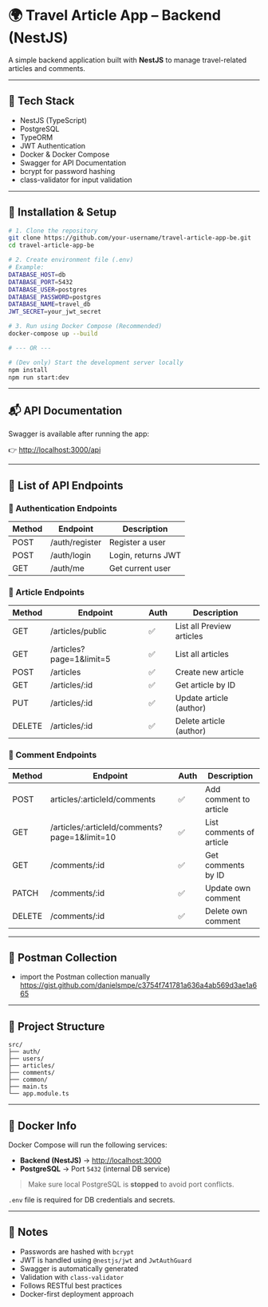 # 🌍 Travel Article App – Backend (NestJS)

A simple backend application built with **NestJS** to manage travel-related articles and comments.

---

## 🚀 Tech Stack

- NestJS (TypeScript)
- PostgreSQL
- TypeORM
- JWT Authentication
- Docker & Docker Compose
- Swagger for API Documentation
- bcrypt for password hashing
- class-validator for input validation

---

## 🚀 Installation & Setup

```bash
# 1. Clone the repository
git clone https://github.com/your-username/travel-article-app-be.git
cd travel-article-app-be

# 2. Create environment file (.env)
# Example:
DATABASE_HOST=db
DATABASE_PORT=5432
DATABASE_USER=postgres
DATABASE_PASSWORD=postgres
DATABASE_NAME=travel_db
JWT_SECRET=your_jwt_secret

# 3. Run using Docker Compose (Recommended)
docker-compose up --build

# --- OR ---

# (Dev only) Start the development server locally
npm install
npm run start:dev
```

---

## 📬 API Documentation

Swagger is available after running the app:

👉 [http://localhost:3000/api](http://localhost:3000/api)

---

## 🧩 List of API Endpoints

### 🔐 Authentication Endpoints

| Method | Endpoint       | Description        |
| ------ | -------------- | ------------------ |
| POST   | /auth/register | Register a user    |
| POST   | /auth/login    | Login, returns JWT |
| GET    | /auth/me       | Get current user   |

### 📄 Article Endpoints

| Method | Endpoint                 | Auth | Description               |
| ------ | ------------------------ | ---- | ------------------------- |
| GET    | /articles/public         | ✅   | List all Preview articles |
| GET    | /articles?page=1&limit=5 | ✅   | List all articles         |
| POST   | /articles                | ✅   | Create new article        |
| GET    | /articles/:id            | ✅   | Get article by ID         |
| PUT    | /articles/:id            | ✅   | Update article (author)   |
| DELETE | /articles/:id            | ✅   | Delete article (author)   |

### 💬 Comment Endpoints

| Method | Endpoint                                      | Auth | Description              |
| ------ | --------------------------------------------- | ---- | ------------------------ |
| POST   | articles/:articleId/comments                  | ✅   | Add comment to article   |
| GET    | /articles/:articleId/comments?page=1&limit=10 | ✅   | List comments of article |
| GET    | /comments/:id                                 | ✅   | Get comments by ID       |
| PATCH  | /comments/:id                                 | ✅   | Update own comment       |
| DELETE | /comments/:id                                 | ✅   | Delete own comment       |

---

## 🧪 Postman Collection

- import the Postman collection manually
  https://gist.github.com/danielsmpe/c3754f741781a636a4ab569d3ae1a665

---

## 📂 Project Structure

```
src/
├── auth/
├── users/
├── articles/
├── comments/
├── common/
├── main.ts
└── app.module.ts
```

---

## 🐳 Docker Info

Docker Compose will run the following services:

- **Backend (NestJS)** → [http://localhost:3000](http://localhost:3000)
- **PostgreSQL** → Port `5432` (internal DB service)

> Make sure local PostgreSQL is **stopped** to avoid port conflicts.

`.env` file is required for DB credentials and secrets.

---

## 📌 Notes

- Passwords are hashed with `bcrypt`
- JWT is handled using `@nestjs/jwt` and `JwtAuthGuard`
- Swagger is automatically generated
- Validation with `class-validator`
- Follows RESTful best practices
- Docker-first deployment approach
